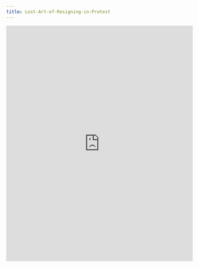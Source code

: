 ```yaml
---
title: Lost-Art-of-Resigning-in-Protest
---
```


<iframe src="https://www.theatlantic.com/politics/archive/2018/09/trump-new-york-times-woodward/569635/" width="500" height="631" style="border:none;overflow:hidden" scrolling="yes" frameborder="0" allowTransparency="true" allow="encrypted-media"></iframe>

